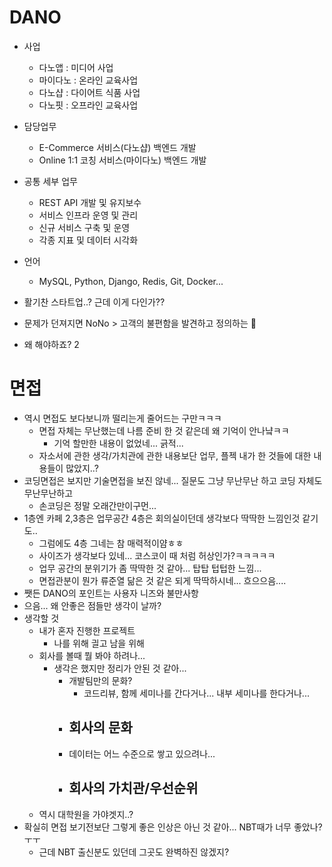 # DANO
- 사업
    - 다노앱 : 미디어 사업
    - 마이다노 : 온라인 교육사업
    - 다노샵 : 다이어트 식품 사업
    - 다노핏 : 오프라인 교육사업
- 담당업무
    - E-Commerce 서비스(다노샵) 백엔드 개발
    - Online 1:1 코칭 서비스(마이다노) 백엔드 개발
- 공통 세부 업무
    - REST API 개발 및 유지보수
    - 서비스 인프라 운영 및 관리
    - 신규 서비스 구축 및 운영
    - 각종 지표 및 데이터 시각화
- 언어
    - MySQL, Python, Django, Redis, Git, Docker...


- 활기찬 스타트업..? 근데 이게 다인가??
- 문제가 던져지면 NoNo > 고객의 불편함을 발견하고 정의하는 
- 왜 해야하죠? 2


# 면접
- 역시 면접도 보다보니까 떨리는게 줄어드는 구만ㅋㅋㅋ
    - 면접 자체는 무난했는데 나름 준비 한 것 같은데 왜 기억이 안나냨ㅋㅋ
        - 기억 할만한 내용이 없었네... 긁적...
    - 자소서에 관한 생각/가치관에 관한 내용보단 업무, 플젝 내가 한 것들에 대한 내용들이 많았지..?
- 코딩면접은 보지만 기술면접을 보진 않네... 질문도 그냥 무난무난 하고 코딩 자체도 무난무난하고
    - 손코딩은 정말 오래간만이구먼...
- 1층엔 카페 2,3층은 업무공간 4층은 회의실이던데 생각보다 딱딱한 느낌인것 같기도..
    - 그럼에도 4층 그네는 참 매력적이얌ㅎㅎ
    - 사이즈가 생각보다 있네... 코스코이 때 처럼 허상인가?ㅋㅋㅋㅋㅋ
    - 업무 공간의 분위기가 좀 딱딱한 것 같아... 탑탑 텁텁한 느낌...
    - 면접관분이 뭔가 류준열 닮은 것 같은 되게 딱딱하시네... 흐으으음....
- 쨋든 DANO의 포인트는 사용자 니즈와 불만사항
- 으음... 왜 안좋은 점들만 생각이 날까?
- 생각할 것
    - 내가 혼자 진행한 프로젝트
        - 나를 위해 긜고 남을 위해
    - 회사를 볼때 뭘 봐야 하려나...
        - 생각은 했지만 정리가 안된 것 같아...
            - 개발팀만의 문화?
                - 코드리뷰, 함께 세미나를 간다거나... 내부 세미나를 한다거나...
            - 회사의 문화
                -
            - 데이터는 어느 수준으로 쌓고 있으려나...
            - 회사의 가치관/우선순위
                - 
    - 역시 대학원을 가야겟지..?
- 확실히 면접 보기전보단 그렇게 좋은 인상은 아닌 것 같아... NBT때가 너무 좋았나?ㅜㅜ
    - 근데 NBT 출신분도 있던데 그곳도 완벽하진 않겠지?
